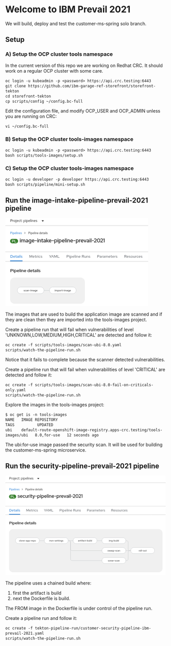 # Welcome to IBM Prevail 2021

We will build, deploy and test the customer-ms-spring solo branch.

## Setup

### A) Setup the OCP cluster tools namespace

In the current version of this repo we are working on Redhat CRC. It should work on a regular OCP cluster with some care. 

    oc login -u kubeadmin -p <password> https://api.crc.testing:6443
    git clone https://github.com/ibm-garage-ref-storefront/storefront-tekton
    cd storefront-tekton   
    cp scripts/config ~/config.bc-full

Edit the configuration file, and modify OCP_USER and OCP_ADMIN unless you are running on CRC:

    vi ~/config.bc-full


### B) Setup the OCP cluster tools-images namespace

    oc login -u kubeadmin -p <password> https://api.crc.testing:6443
    bash scripts/tools-images/setup.sh 


### C) Setup the OCP cluster tools-images namespace

    oc login -u developer -p developer https://api.crc.testing:6443
    bash scripts/pipeline/mini-setup.sh


## Run the image-intake-pipeline-prevail-2021 pipeline

![Fail](../../images/image-intake-pipeline-prevail-2021.png?raw=true "Title")

The images that are used to build the application image are scanned and if they are clean then they are imported into the tools-images project.

Create a pipeline run that will fail when vulnerabilities of level  'UNKNOWN,LOW,MEDIUM,HIGH,CRITICAL' are detected and follow it:

    oc create -f scripts/tools-images/scan-ubi-8.0.yaml 
    scripts/watch-the-pipeline-run.sh

Notice that it fails to complete because the scanner detected vulnerabilities. 

Create a pipeline run that will fail when vulnerabilities of level  'CRITICAL' are detected and follow it:

    oc create -f scripts/tools-images/scan-ubi-8.0-fail-on-criticals-only.yaml 
    scripts/watch-the-pipeline-run.sh

Explore the images in the tools-images project:

    $ oc get is -n tools-images
    NAME   IMAGE REPOSITORY                                                           TAGS          UPDATED
    ubi    default-route-openshift-image-registry.apps-crc.testing/tools-images/ubi   8.0,for-use   12 seconds ago

The ubi:for-use image passed the security scan. It will be used for building the customer-ms-spring microservice. 


## Run the security-pipeline-prevail-2021 pipeline

![Fail](../../images/security-pipeline-prevail-2021.png?raw=true "Title")

The pipeline uses a chained build where:
1. first the artifact is build 
2. next the Dockerfile is build.

The FROM image in the Dockerfile is under control of the pipeline run.

Create a pipeline run and follow it:

    oc create -f tekton-pipeline-run/customer-security-pipeline-ibm-prevail-2021.yaml
    scripts/watch-the-pipeline-run.sh